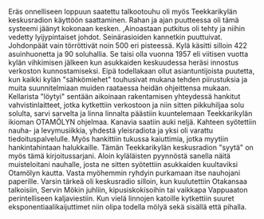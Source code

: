 
Eräs onnelliseen loppuun saatettu talkootouhu oli myös Teekkarikylän keskusradion käyttöön 
saattaminen. Rahan ja ajan puutteessa oli tämä systeemi jäänyt kokonaan kesken. ,Ainoastaan 
putkitus oli tehty ja niihin vedetty lyijypintaiset johdot. Seinärasioiden kannetkin puuttuivat. 
Johdonpäät vain törröttivät noin 500 eri pisteessä. Kylä käsitti silloin 422 asuinhuonetta ja 90 
soluhallia. Se taisi olla vuonna 1957 eli viitisen vuotta kylän vihkimisen jälkeen kun asukkaiden 
keskuudessa heräsi innostus verkoston kunnostamiseksi. Eipä todellakaan ollut asiantuntijoista 
puutetta, kun kaikki kylän "sähkömiehet" touhusivat mukana tehden piirustuksia ja muita 
suunnitelmiaan muiden raataessa heidän ohjeittensa mukaan. Kellarista "löytyi" sentään aikoinaan 
rakentamisen yhteydessä hankitut vahvistinlaitteet, jotka kytkettiin verkostoon ja niin sitten 
pikkuhiljaa solu solulta, sarvi sarvelta ja linna linnalta päästiin kuuntelemaan Teekkarikylän 
ikioman OTAMÖLYN ohjelmaa. Kanavia saatiin auki neljä. Kahteen syötettiin nauha- ja 
levymusiikkia, yhdestä yleisradiota ja yksi oli varattu tiedoituspalvelulle. Myös hankittiin tukussa 
kaiuttimia, jotka myytiin hankintahintaan halukkaille. Tämän Teekkarikylän keskusradion "syytä" 
on myös tämä kirjoitussarjani. Aloin kyläläisten pyynnöstä sanella näitä muisteloitani nauhalle, 
josta ne sitten syötettiin asukkaiden kuultaviksi Otamölyn kautta. Vasta myöhemmin ryhdyin 
purkamaan itse nauhojani paperille. Varsin tärkeä oli keskusradio silloin, kun kuulutettiin 
Otakansaa talkoisiin, Servin Mökin juhliin, kipusiskokisoihin tai vaikkapa Vappuaaton 
perintelliseen kaljaviestiin. Kun vielä linnojen katoille kytkettiin suuret eksponentiaalikaijuttimet 
niin olipa todella mölyä sekä sisällä että pihalla.